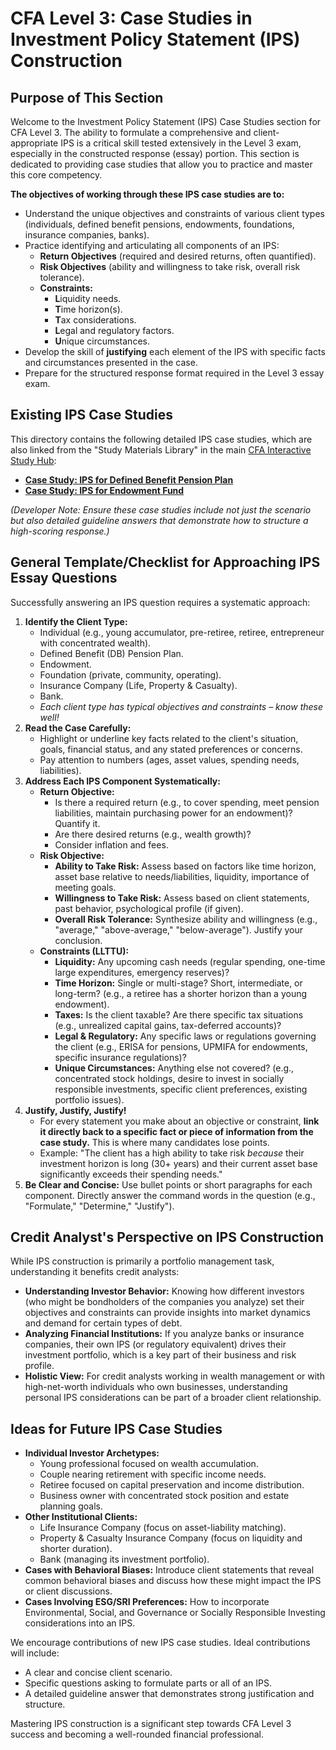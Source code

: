 # CFA Level 3: Case Studies in Investment Policy Statement (IPS) Construction

## Purpose of This Section

Welcome to the Investment Policy Statement (IPS) Case Studies section for CFA Level 3. The ability to formulate a comprehensive and client-appropriate IPS is a critical skill tested extensively in the Level 3 exam, especially in the constructed response (essay) portion. This section is dedicated to providing case studies that allow you to practice and master this core competency.

**The objectives of working through these IPS case studies are to:**

*   Understand the unique objectives and constraints of various client types (individuals, defined benefit pensions, endowments, foundations, insurance companies, banks).
*   Practice identifying and articulating all components of an IPS:
    *   **Return Objectives** (required and desired returns, often quantified).
    *   **Risk Objectives** (ability and willingness to take risk, overall risk tolerance).
    *   **Constraints:**
        *   **L**iquidity needs.
        *   **T**ime horizon(s).
        *   **T**ax considerations.
        *   **L**egal and regulatory factors.
        *   **U**nique circumstances.
*   Develop the skill of **justifying** each element of the IPS with specific facts and circumstances presented in the case.
*   Prepare for the structured response format required in the Level 3 essay exam.

## Existing IPS Case Studies

This directory contains the following detailed IPS case studies, which are also linked from the "Study Materials Library" in the main [CFA Interactive Study Hub](../../../index.html):

*   **[Case Study: IPS for Defined Benefit Pension Plan](./L3_Case_IPS_Defined_Benefit_Pension.md)**
*   **[Case Study: IPS for Endowment Fund](./L3_Case_IPS_Endowment_Foundation.md)**

*(Developer Note: Ensure these case studies include not just the scenario but also detailed guideline answers that demonstrate how to structure a high-scoring response.)*

## General Template/Checklist for Approaching IPS Essay Questions

Successfully answering an IPS question requires a systematic approach:

1.  **Identify the Client Type:**
    *   Individual (e.g., young accumulator, pre-retiree, retiree, entrepreneur with concentrated wealth).
    *   Defined Benefit (DB) Pension Plan.
    *   Endowment.
    *   Foundation (private, community, operating).
    *   Insurance Company (Life, Property & Casualty).
    *   Bank.
    *   *Each client type has typical objectives and constraints – know these well!*
2.  **Read the Case Carefully:**
    *   Highlight or underline key facts related to the client's situation, goals, financial status, and any stated preferences or concerns.
    *   Pay attention to numbers (ages, asset values, spending needs, liabilities).
3.  **Address Each IPS Component Systematically:**
    *   **Return Objective:**
        *   Is there a required return (e.g., to cover spending, meet pension liabilities, maintain purchasing power for an endowment)? Quantify it.
        *   Are there desired returns (e.g., wealth growth)?
        *   Consider inflation and fees.
    *   **Risk Objective:**
        *   **Ability to Take Risk:** Assess based on factors like time horizon, asset base relative to needs/liabilities, liquidity, importance of meeting goals.
        *   **Willingness to Take Risk:** Assess based on client statements, past behavior, psychological profile (if given).
        *   **Overall Risk Tolerance:** Synthesize ability and willingness (e.g., "average," "above-average," "below-average"). Justify your conclusion.
    *   **Constraints (LLTTU):**
        *   **Liquidity:** Any upcoming cash needs (regular spending, one-time large expenditures, emergency reserves)?
        *   **Time Horizon:** Single or multi-stage? Short, intermediate, or long-term? (e.g., a retiree has a shorter horizon than a young endowment).
        *   **Taxes:** Is the client taxable? Are there specific tax situations (e.g., unrealized capital gains, tax-deferred accounts)?
        *   **Legal & Regulatory:** Any specific laws or regulations governing the client (e.g., ERISA for pensions, UPMIFA for endowments, specific insurance regulations)?
        *   **Unique Circumstances:** Anything else not covered? (e.g., concentrated stock holdings, desire to invest in socially responsible investments, specific client preferences, existing portfolio issues).
4.  **Justify, Justify, Justify!**
    *   For every statement you make about an objective or constraint, **link it directly back to a specific fact or piece of information from the case study.** This is where many candidates lose points.
    *   Example: "The client has a high ability to take risk *because* their investment horizon is long (30+ years) and their current asset base significantly exceeds their spending needs."
5.  **Be Clear and Concise:** Use bullet points or short paragraphs for each component. Directly answer the command words in the question (e.g., "Formulate," "Determine," "Justify").

## Credit Analyst's Perspective on IPS Construction

While IPS construction is primarily a portfolio management task, understanding it benefits credit analysts:

*   **Understanding Investor Behavior:** Knowing how different investors (who might be bondholders of the companies you analyze) set their objectives and constraints can provide insights into market dynamics and demand for certain types of debt.
*   **Analyzing Financial Institutions:** If you analyze banks or insurance companies, their own IPS (or regulatory equivalent) drives their investment portfolio, which is a key part of their business and risk profile.
*   **Holistic View:** For credit analysts working in wealth management or with high-net-worth individuals who own businesses, understanding personal IPS considerations can be part of a broader client relationship.

## Ideas for Future IPS Case Studies

*   **Individual Investor Archetypes:**
    *   Young professional focused on wealth accumulation.
    *   Couple nearing retirement with specific income needs.
    *   Retiree focused on capital preservation and income distribution.
    *   Business owner with concentrated stock position and estate planning goals.
*   **Other Institutional Clients:**
    *   Life Insurance Company (focus on asset-liability matching).
    *   Property & Casualty Insurance Company (focus on liquidity and shorter duration).
    *   Bank (managing its investment portfolio).
*   **Cases with Behavioral Biases:** Introduce client statements that reveal common behavioral biases and discuss how these might impact the IPS or client discussions.
*   **Cases Involving ESG/SRI Preferences:** How to incorporate Environmental, Social, and Governance or Socially Responsible Investing considerations into an IPS.

We encourage contributions of new IPS case studies. Ideal contributions will include:
*   A clear and concise client scenario.
*   Specific questions asking to formulate parts or all of an IPS.
*   A detailed guideline answer that demonstrates strong justification and structure.

Mastering IPS construction is a significant step towards CFA Level 3 success and becoming a well-rounded financial professional.
